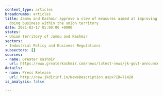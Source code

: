 ```yaml
---
content_type: articles
breadcrumbs: articles
title: Jammu and Kashmir approve a slew of measures aimed at improving the ease of
  doing business within the union territory
date: 2021-02-17 05:00:00 +0000
states:
- Union Territory of Jammu and Kashmir
sectors:
- Industrial Policy and Business Regulations
subsectors: []
sources:
- name: Greater Kashmir
  url: https://www.greaterkashmir.com/news/latest-news/jk-govt-announces-series-of-measures-for-simplifying-business-establishment-process/
details:
- name: Press Release
  url: http://new.jkdirinf.in/NewsDescription.aspx?ID=71428
is_analysis: false

---
```

